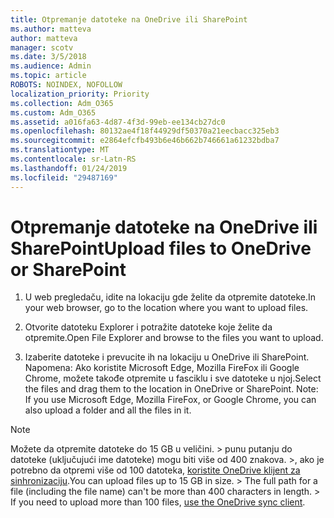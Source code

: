 ```yaml
---
title: Otpremanje datoteke na OneDrive ili SharePoint
ms.author: matteva
author: matteva
manager: scotv
ms.date: 3/5/2018
ms.audience: Admin
ms.topic: article
ROBOTS: NOINDEX, NOFOLLOW
localization_priority: Priority
ms.collection: Adm_O365
ms.custom: Adm_O365
ms.assetid: a016fa63-4d87-4f3d-99eb-ee134cb27dc0
ms.openlocfilehash: 80132ae4f18f44929df50370a21eecbacc325eb3
ms.sourcegitcommit: e2864efcfb493b6e46b662b746661a61232bdba7
ms.translationtype: MT
ms.contentlocale: sr-Latn-RS
ms.lasthandoff: 01/24/2019
ms.locfileid: "29487169"
---
```

# <a name="upload-files-to-onedrive-or-sharepoint"></a><span data-ttu-id="a85ed-102">Otpremanje datoteke na OneDrive ili SharePoint</span><span class="sxs-lookup"><span data-stu-id="a85ed-102">Upload files to OneDrive or SharePoint</span></span>

1. <span data-ttu-id="a85ed-103">U web pregledaču, idite na lokaciju gde želite da otpremite datoteke.</span><span class="sxs-lookup"><span data-stu-id="a85ed-103">In your web browser, go to the location where you want to upload files.</span></span>
    
2. <span data-ttu-id="a85ed-104">Otvorite datoteku Explorer i potražite datoteke koje želite da otpremite.</span><span class="sxs-lookup"><span data-stu-id="a85ed-104">Open File Explorer and browse to the files you want to upload.</span></span>
    
3. <span data-ttu-id="a85ed-p101">Izaberite datoteke i prevucite ih na lokaciju u OneDrive ili SharePoint. Napomena: Ako koristite Microsoft Edge, Mozilla FireFox ili Google Chrome, možete takođe otpremite u fasciklu i sve datoteke u njoj.</span><span class="sxs-lookup"><span data-stu-id="a85ed-p101">Select the files and drag them to the location in OneDrive or SharePoint. Note: If you use Microsoft Edge, Mozilla FireFox, or Google Chrome, you can also upload a folder and all the files in it.</span></span>
    
> [!NOTE]
>  <span data-ttu-id="a85ed-p102">Možete da otpremite datoteke do 15 GB u veličini. > punu putanju do datoteke (uključujući ime datoteke) mogu biti više od 400 znakova. >, ako je potrebno da otpremi više od 100 datoteka, [koristite OneDrive klijent za sinhronizaciju](https://go.microsoft.com/fwlink/?linkid=866427).</span><span class="sxs-lookup"><span data-stu-id="a85ed-p102">You can upload files up to 15 GB in size. >  The full path for a file (including the file name) can't be more than 400 characters in length. >  If you need to upload more than 100 files, [use the OneDrive sync client](https://go.microsoft.com/fwlink/?linkid=866427).</span></span> 
  

